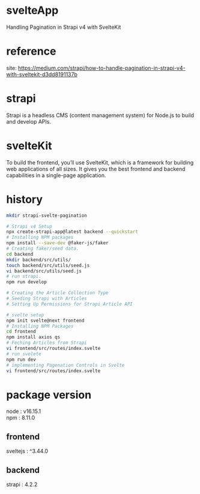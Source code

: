 # svelteApp
Handling Pagination in Strapi v4 with SvelteKit

# reference

site: https://medium.com/strapi/how-to-handle-pagination-in-strapi-v4-with-sveltekit-d3dd8191137b  

# strapi

Strapi is a headless CMS (content management system) for Node.js to build and develop APIs.  

# svelteKit

To build the frontend, you’ll use SvelteKit, which is a framework for building web applications of all sizes. It gives you the best frontend and backend capabilities in a single-page application.  

# history
```sh
mkdir strapi-svelte-pagination

# Strapi v4 Setup
npx create-strapi-app@latest backend --quickstart
# Installing NPM packages 
npm install --save-dev @faker-js/faker
# Creating faker/seed data.
cd backend
mkdir backend/src/utils/
touch backend/src/utils/seed.js
vi backend/src/utils/seed.js
# run strapi.
npm run develop

# Creating the Article Collection Type
# Seeding Strapi with Articles
# Setting Up Permissions for Strapi Article API

# svelte setup
npm init svelte@next frontend
# Installing NPM Packages
cd frontend
npm install axios qs
# Feching Articles from Strapi
vi frontend/src/routes/index.svelte
# run svelete
npm run dev
# implementing Pagenation Controls in Svelte
vi frontend/src/routes/index.svelte
```

# package version

node : v16.15.1  
npm : 8.11.0  

## frontend
sveltejs : ^3.44.0  

## backend
strapi : 4.2.2  


